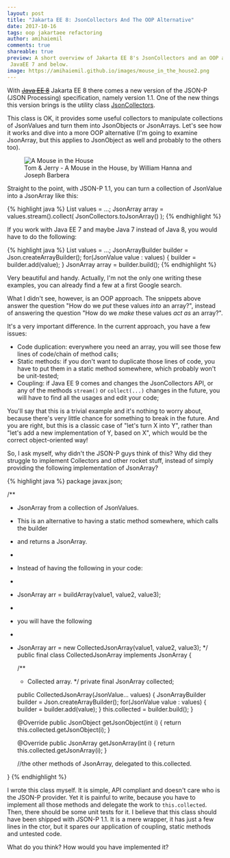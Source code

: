 ```yaml
---
layout: post
title: "Jakarta EE 8: JsonCollectors And The OOP Alternative"
date: 2017-10-16
tags: oop jakartaee refactoring
author: amihaiemil
comments: true
shareable: true
preview: A short overview of Jakarta EE 8's JsonCollectors and an OOP alternative for
 JavaEE 7 and below.
image: https://amihaiemil.github.io/images/mouse_in_the_house2.png
---
```


With <a href="https://jakarta.ee/about/"><strike>Java EE 8</strike></a> Jakarta EE 8 there comes a new version of the JSON-P (JSON Processing) specification, namely version
1.1. One of the new things this version brings is the utility class [JsonCollectors](https://javaee.github.io/javaee-spec/javadocs/javax/json/stream/JsonCollectors.html).

This class is OK, it provides some useful collectors to manipulate collections of JsonValues and turn them into JsonObjects or JsonArrays. Let's see how it works and dive into a more OOP alternative (I'm going to examine JsonArray, but this applies to JsonObject as well and probably to the others too).

<figure class="articleimg">
 <img src="{{page.image}}" alt="A Mouse in the House">
 <figcaption>
 Tom & Jerry - A Mouse in the House, by  William Hanna and Joseph Barbera
 </figcaption>
</figure>

Straight to the point, with JSON-P 1.1, you can turn a collection of JsonValue into a JsonArray like this:

{% highlight java %}
List<JsonValue> values = ...;
JsonArray array = values.stream().collect(
  JsonCollectors.toJsonArray()
);
{% endhighlight %}

If you work with Java EE 7 and maybe Java 7 instead of Java 8, you would have to do the following:

{% highlight java %}
List<JsonValue> values = ...;
JsonArrayBuilder builder = Json.createArrayBuilder();
for(JsonValue value : values) {
    builder = builder.add(value);
}
JsonArray array = builder.build();
{% endhighlight %}

Very beautiful and handy. Actually, I'm not the only one writing these examples, you can already
find a few at a first Google search.

What I didn't see, however, is an OOP approach. The snippets above answer the question "How do we *put* these values *into* an array?", instead of answering the question "How do we *make* these values *act as* an array?".

It's a very important difference. In the current approach, you have a few issues:

  * Code duplication: everywhere you need an array, you will see those few lines of code/chain of method calls;
  * Static methods: if you don't want to duplicate those lines of code, you have to put them in a static method somewhere, which probably won't be unit-tested;
  * Coupling: if Java EE 9 comes and changes the JsonCollectors API, or any of the methods ``stream()`` or ``collect(...)`` changes in the future, you will have to find all the usages and edit your code;

You'll say that this is a trivial example and it's nothing to worry about, because there's
very little chance for something to break in the future. And you are right, but this is a classic case of "let's turn X into Y", rather than "let's add a new implementation of Y, based on X", which would be the correct object-oriented way!

So, I ask myself, why didn't the JSON-P guys think of this? Why did they struggle to implement Collectors and other rocket stuff, instead of simply providing the following implementation of JsonArray?

{% highlight java %}
package javax.json;

/**
 * JsonArray from a collection of JsonValues.
 * This is an alternative to having a static method somewhere, which calls the builder
 * and returns a JsonArray.
 *
 * Instead of having the following in your code:
 *
 * JsonArray arr = buildArray(value1, value2, value3);
 *
 * you will have the following
 *
 * JsonArray arr = new CollectedJsonArray(value1, value2, value3);
 */
public final class CollectedJsonArray implements JsonArray {

    /**
     * Collected array.
     */
    private final JsonArray collected;

    public CollectedJsonArray(JsonValue... values) {
        JsonArrayBuilder builder = Json.createArrayBuilder();
        for(JsonValue value : values) {
            builder = builder.add(value);
        }
        this.collected = builder.build();
    }

    @Override
    public JsonObject getJsonObject(int i) {
        return this.collected.getJsonObject(i);
    }

    @Override
    public JsonArray getJsonArray(int i) {
        return this.collected.getJsonArray(i);
    }

    //the other methods of JsonArray, delegated to this.collected.

}
{% endhighlight %}

I wrote this class myself. It is simple, API compliant and doesn't care who is the JSON-P provider. Yet it is painful to write, because you have to implement all those methods and delegate the work to ``this.collected``. Then, there should be some unit tests for it. I believe that this class should have been shipped with JSON-P 1.1. It is a mere wrapper, it has just a few lines in the ctor, but it spares our application of coupling, static methods and untested code.

What do you think? How would you have implemented it?
